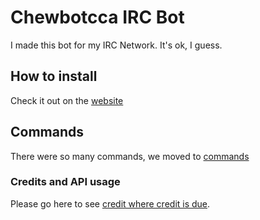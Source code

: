 # Chewbotcca IRC Bot

I made this bot for my IRC Network. It's ok, I guess.

## How to install

Check it out on the [website](http://chew.pro/ChewbotccaIRC)

## Commands

There were so many commands, we moved to [commands](http://chew.pro/ChewbotccaIRC/commands)

### Credits and API usage

Please go here to see [credit where credit is due](http://chew.pro/ChewbotccaIRC/credits).
